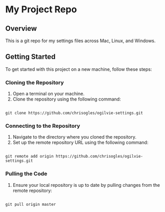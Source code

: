 # My Project Repo

## Overview

This is a git repo for my settings files across Mac, Linux, and Windows.

## Getting Started

To get started with this project on a new machine, follow these steps:

### Cloning the Repository

1. Open a terminal on your machine.
2. Clone the repository using the following command:

```

git clone https://github.com/chrisogles/ogilvie-settings.git

```

### Connecting to the Repository

1. Navigate to the directory where you cloned the repository.
2. Set up the remote repository URL using the following command:

```

git remote add origin https://github.com/chrisogles/ogilvie-settings.git

```

### Pulling the Code

1. Ensure your local repository is up to date by pulling changes from the remote repository:

```

git pull origin master

```
